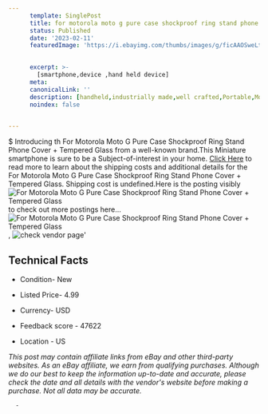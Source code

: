 ```yaml
---
      template: SinglePost
      title: for motorola moto g pure case shockproof ring stand phone cover tempered glass
      status: Published
      date: '2023-02-11'
      featuredImage: 'https://i.ebayimg.com/thumbs/images/g/ficAAOSweLth3~1x/s-l225.jpg'
       

      excerpt: >-
        [smartphone,device ,hand held device]
      meta:
      canonicalLink: ''
      description: [handheld,industrially made,well crafted,Portable,Mobile,Compact,Convenient,Lightweight,Maneuverable,Man-portable,Miniature,Carriable,Hand-held,Light,Holdable,Transportable,Mobile device,Pocket-sized,On-the-go,Wireless,Cordless,Compact size,Convenient size, smartphone,device ,hand held device]
      noindex: false
      

---
```

$
      Introducing th For Motorola Moto G Pure Case Shockproof Ring Stand Phone Cover + Tempered Glass from a well-known brand.This Miniature smartphone is sure to be a Subject-of-interest in your home. [Click Here](https://www.ebay.com/itm/154793839714?hash=item240a6e8c62%3Ag%3AficAAOSweLth3%7E1x&mkevt=1&mkcid=1&mkrid=711-53200-19255-0&campid=%253CePNCampaignId%253E&customid=%253CreferenceId%253E&toolid=10049) to read more to learn about the shipping costs and additional details for the For Motorola Moto G Pure Case Shockproof Ring Stand Phone Cover + Tempered Glass. Shipping cost is undefined.Here is the posting visibly ![For Motorola Moto G Pure Case Shockproof Ring Stand Phone Cover + Tempered Glass](https://i.ebayimg.com/thumbs/images/g/ficAAOSweLth3~1x/s-l225.jpg) to check out more postings here... ![For Motorola Moto G Pure Case Shockproof Ring Stand Phone Cover + Tempered Glass](https://i.ebayimg.com/images/g/ficAAOSweLth3~1x/s-l1200.jpg), ![check vendor page](https://origin-galleryplus.ebayimg.com/ws/web/154793839714_2_0_1/225x225.jpg,https://origin-galleryplus.ebayimg.com/ws/web/154793839714_3_0_1/225x225.jpg,https://origin-galleryplus.ebayimg.com/ws/web/154793839714_4_0_1/225x225.jpg,https://origin-galleryplus.ebayimg.com/ws/web/154793839714_5_0_1/225x225.jpg,https://origin-galleryplus.ebayimg.com/ws/web/154793839714_6_0_1/225x225.jpg,https://origin-galleryplus.ebayimg.com/ws/web/154793839714_7_0_1/225x225.jpg,https://origin-galleryplus.ebayimg.com/ws/web/154793839714_8_0_1/225x225.jpg,https://origin-galleryplus.ebayimg.com/ws/web/154793839714_9_0_1/225x225.jpg,https://origin-galleryplus.ebayimg.com/ws/web/154793839714_10_0_1/225x225.jpg,https://origin-galleryplus.ebayimg.com/ws/web/154793839714_11_0_1/225x225.jpg,https://origin-galleryplus.ebayimg.com/ws/web/154793839714_12_0_1/225x225.jpg)'

      

 ## Technical Facts 



     
      

 - Condition- New 


      

 - Listed Price- 4.99 


      

 - Currency- USD 


      

 - Feedback score - 47622 


      

 - Location - US 


      
      

 *_This post may contain affiliate links from eBay and other third-party websites. As an eBay affiliate, we earn from qualifying purchases. Although we do our best to keep the information up-to-date and accurate, please check the date and all details with the vendor's website before making a purchase. Not all data may be accurate._*




      -
